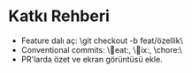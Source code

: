 ﻿# Katkı Rehberi

- Feature dalı aç: \git checkout -b feat/özellik\
- Conventional commits: \eat:\, \ix:\, \chore:\
- PR'larda özet ve ekran görüntüsü ekle.
